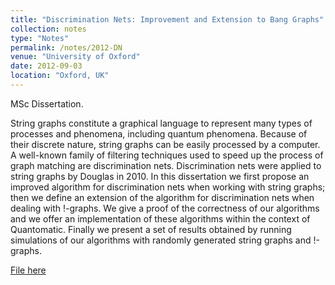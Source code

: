 ```yaml
---
title: "Discrimination Nets: Improvement and Extension to Bang Graphs"
collection: notes
type: "Notes"
permalink: /notes/2012-DN
venue: "University of Oxford"
date: 2012-09-03
location: "Oxford, UK"
---
```


MSc Dissertation.

String graphs constitute a graphical language to represent many types of processes and phenomena, including quantum phenomena. Because of their discrete nature, string graphs can be easily processed by a computer. A well-known family of filtering techniques used to speed up the process of graph matching are discrimination nets. Discrimination nets were applied to string graphs by Douglas in 2010. In this dissertation we first propose an improved algorithm for discrimination nets when working with string graphs; then we define an extension of the algorithm for discrimination nets when dealing with !-graphs. We give a proof of the correctness of our algorithms and we offer an implementation of these algorithms within the context of Quantomatic. Finally we present a set of results obtained by running simulations of our algorithms with randomly generated string graphs and !-graphs.

[File here](DN.pdf)
